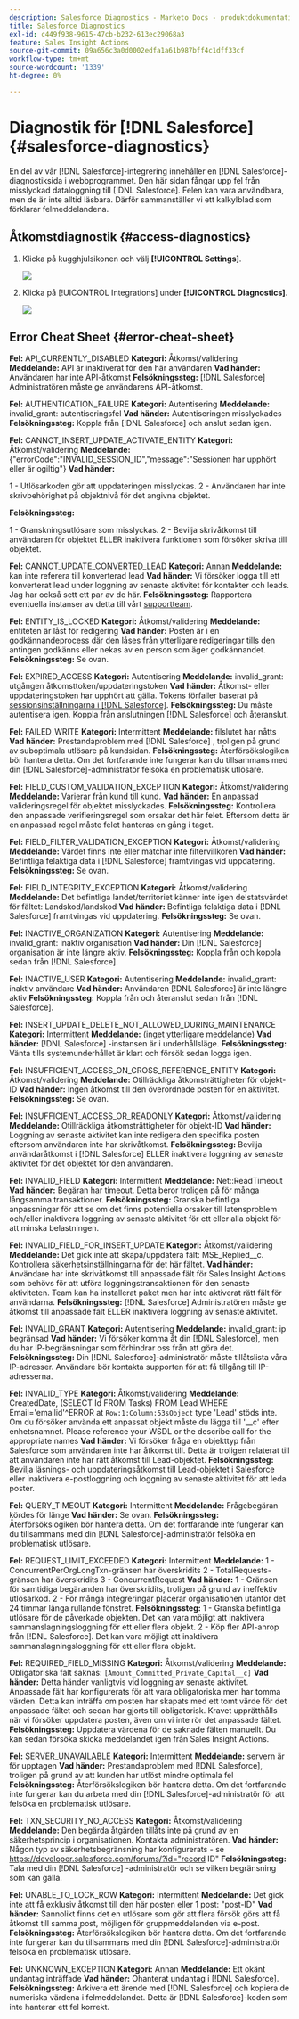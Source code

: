 ```yaml
---
description: Salesforce Diagnostics - Marketo Docs - produktdokumentation
title: Salesforce Diagnostics
exl-id: c449f938-9615-47cb-b232-613ec29068a3
feature: Sales Insight Actions
source-git-commit: 09a656c3a0d0002edfa1a61b987bff4c1dff33cf
workflow-type: tm+mt
source-wordcount: '1339'
ht-degree: 0%

---
```


# Diagnostik för [!DNL Salesforce] {#salesforce-diagnostics}

En del av vår [!DNL Salesforce]-integrering innehåller en [!DNL Salesforce]-diagnostiksida i webbprogrammet. Den här sidan fångar upp fel från misslyckad dataloggning till [!DNL Salesforce]. Felen kan vara användbara, men de är inte alltid läsbara. Därför sammanställer vi ett kalkylblad som förklarar felmeddelandena.

## Åtkomstdiagnostik {#access-diagnostics}

1. Klicka på kugghjulsikonen och välj **[!UICONTROL Settings]**.

   ![](assets/salesforce-diagnostics-1.png)

1. Klicka på [!UICONTROL Integrations] under **[!UICONTROL Diagnostics]**.

   ![](assets/salesforce-diagnostics-2.png)

## Error Cheat Sheet {#error-cheat-sheet}

**Fel:** API_CURRENTLY_DISABLED
**Kategori:** Åtkomst/validering
**Meddelande:** API är inaktiverat för den här användaren
**Vad händer:** Användaren har inte API-åtkomst
**Felsökningssteg:** [!DNL Salesforce] Administratören måste ge användarens API-åtkomst.

**Fel:** AUTHENTICATION_FAILURE
**Kategori:** Autentisering
**Meddelande:** invalid_grant: autentiseringsfel
**Vad händer:** Autentiseringen misslyckades
**Felsökningssteg:** Koppla från [!DNL Salesforce] och anslut sedan igen.

**Fel:** CANNOT_INSERT_UPDATE_ACTIVATE_ENTITY
**Kategori:** Åtkomst/validering
**Meddelande:** {&quot;errorCode&quot;:&quot;INVALID_SESSION_ID&quot;,&quot;message&quot;:&quot;Sessionen har upphört eller är ogiltig&quot;}
**Vad händer:**

1 - Utlösarkoden gör att uppdateringen misslyckas.
2 - Användaren har inte skrivbehörighet på objektnivå för det angivna objektet.

**Felsökningssteg:**

1 - Granskningsutlösare som misslyckas.
2 - Bevilja skrivåtkomst till användaren för objektet ELLER inaktivera funktionen som försöker skriva till objektet.

**Fel:** CANNOT_UPDATE_CONVERTED_LEAD
**Kategori:** Annan
**Meddelande:** kan inte referera till konverterad lead
**Vad händer:** Vi försöker logga till ett konverterat lead under loggning av senaste aktivitet för kontakter och leads. Jag har också sett ett par av de här.
**Felsökningssteg:** Rapportera eventuella instanser av detta till vårt [supportteam](https://nation.marketo.com/t5/Support/ct-p/Support).

**Fel:** ENTITY_IS_LOCKED
**Kategori:** Åtkomst/validering
**Meddelande:** entiteten är låst för redigering
**Vad händer:** Posten är i en godkännandeprocess där den låses från ytterligare redigeringar tills den antingen godkänns eller nekas av en person som äger godkännandet.
**Felsökningssteg:** Se ovan.

**Fel:** EXPIRED_ACCESS
**Kategori:** Autentisering
**Meddelande:** invalid_grant: utgången åtkomsttoken/uppdateringstoken
**Vad händer:** Åtkomst- eller uppdateringstoken har upphört att gälla. Tokens förfaller baserat på [sessionsinställningarna i [!DNL Salesforce]](https://salesforce.stackexchange.com/questions/10759/invalid-grant-expired-access-refresh-token-error-when-authenticating-access-via).
**Felsökningssteg:** Du måste autentisera igen. Koppla från anslutningen [!DNL Salesforce] och återanslut.

**Fel:** FAILED_WRITE
**Kategori:** Intermittent
**Meddelande:** filslutet har nåtts
**Vad händer:** Prestandaproblem med [!DNL Salesforce] , troligen på grund av suboptimala utlösare på kundsidan.
**Felsökningssteg:** Återförsökslogiken bör hantera detta. Om det fortfarande inte fungerar kan du tillsammans med din [!DNL Salesforce]-administratör felsöka en problematisk utlösare.

**Fel:** FIELD_CUSTOM_VALIDATION_EXCEPTION
**Kategori:** Åtkomst/validering
**Meddelande:** Varierar från kund till kund.
**Vad händer:** En anpassad valideringsregel för objektet misslyckades.
**Felsökningssteg:** Kontrollera den anpassade verifieringsregel som orsakar det här felet. Eftersom detta är en anpassad regel måste felet hanteras en gång i taget.

**Fel:** FIELD_FILTER_VALIDATION_EXCEPTION
**Kategori:** Åtkomst/validering
**Meddelande:** Värdet finns inte eller matchar inte filtervillkoren
**Vad händer:** Befintliga felaktiga data i [!DNL Salesforce] framtvingas vid uppdatering.
**Felsökningssteg:** Se ovan.

**Fel:** FIELD_INTEGRITY_EXCEPTION
**Kategori:** Åtkomst/validering
**Meddelande:** Det befintliga landet/territoriet känner inte igen delstatsvärdet för fältet: Landskod/landskod
**Vad händer:** Befintliga felaktiga data i [!DNL Salesforce] framtvingas vid uppdatering.
**Felsökningssteg:** Se ovan.

**Fel:** INACTIVE_ORGANIZATION
**Kategori:** Autentisering
**Meddelande:** invalid_grant: inaktiv organisation
**Vad händer:** Din [!DNL Salesforce] organisation är inte längre aktiv.
**Felsökningssteg:** Koppla från och koppla sedan från [!DNL Salesforce].

**Fel:** INACTIVE_USER
**Kategori:** Autentisering
**Meddelande:** invalid_grant: inaktiv användare
**Vad händer:** Användaren [!DNL Salesforce] är inte längre aktiv
**Felsökningssteg:** Koppla från och återanslut sedan från [!DNL Salesforce].

**Fel:** INSERT_UPDATE_DELETE_NOT_ALLOWED_DURING_MAINTENANCE
**Kategori:** Intermittent
**Meddelande:** (inget ytterligare meddelande)
**Vad händer:** [!DNL Salesforce] -instansen är i underhållsläge.
**Felsökningssteg:** Vänta tills systemunderhållet är klart och försök sedan logga igen.

**Fel:** INSUFFICIENT_ACCESS_ON_CROSS_REFERENCE_ENTITY
**Kategori:** Åtkomst/validering
**Meddelande:** Otillräckliga åtkomsträttigheter för objekt-ID
**Vad händer:** Ingen åtkomst till den överordnade posten för en aktivitet.
**Felsökningssteg:** Se ovan.

**Fel:** INSUFFICIENT_ACCESS_OR_READONLY
**Kategori:** Åtkomst/validering
**Meddelande:** Otillräckliga åtkomsträttigheter för objekt-ID
**Vad händer:** Loggning av senaste aktivitet kan inte redigera den specifika posten eftersom användaren inte har skrivåtkomst.
**Felsökningssteg:** Bevilja användaråtkomst i [!DNL Salesforce] ELLER inaktivera loggning av senaste aktivitet för det objektet för den användaren.

**Fel:** INVALID_FIELD
**Kategori:** Intermittent
**Meddelande:** Net::ReadTimeout
**Vad händer:** Begäran har timeout. Detta beror troligen på för många långsamma transaktioner.
**Felsökningssteg:** Granska befintliga anpassningar för att se om det finns potentiella orsaker till latensproblem och/eller inaktivera loggning av senaste aktivitet för ett eller alla objekt för att minska belastningen.

**Fel:** INVALID_FIELD_FOR_INSERT_UPDATE
**Kategori:** Åtkomst/validering
**Meddelande:** Det gick inte att skapa/uppdatera fält: MSE_Replied__c. Kontrollera säkerhetsinställningarna för det här fältet.
**Vad händer:** Användare har inte skrivåtkomst till anpassade fält för Sales Insight Actions som behövs för att utföra loggningstransaktionen för den senaste aktiviteten. Team kan ha installerat paket men har inte aktiverat rätt fält för användarna.
**Felsökningssteg:** [!DNL Salesforce] Administratören måste ge åtkomst till anpassade fält ELLER inaktivera loggning av senaste aktivitet.

**Fel:** INVALID_GRANT
**Kategori:** Autentisering
**Meddelande:** invalid_grant: ip begränsad
**Vad händer:** Vi försöker komma åt din [!DNL Salesforce], men du har IP-begränsningar som förhindrar oss från att göra det.
**Felsökningssteg:** Din [!DNL Salesforce]-administratör måste tillåtslista våra IP-adresser. Användare bör kontakta supporten för att få tillgång till IP-adresserna.

**Fel:** INVALID_TYPE
**Kategori:** Åtkomst/validering
**Meddelande:** CreatedDate, (SELECT Id FROM Tasks) FROM Lead WHERE Email=&#39;emailid&#39;^ERROR at `Row:1:Column:53sObject` type &#39;Lead&#39; stöds inte. Om du försöker använda ett anpassat objekt måste du lägga till &#39;__c&#39; efter enhetsnamnet. Please reference your WSDL or the describe call for the appropriate names
**Vad händer:** Vi försöker fråga en objekttyp från Salesforce som användaren inte har åtkomst till. Detta är troligen relaterat till att användaren inte har rätt åtkomst till Lead-objektet.
**Felsökningssteg:** Bevilja läsnings- och uppdateringsåtkomst till Lead-objektet i Salesforce eller inaktivera e-postloggning och loggning av senaste aktivitet för att leda poster.

**Fel:** QUERY_TIMEOUT
**Kategori:** Intermittent
**Meddelande:** Frågebegäran kördes för länge
**Vad händer:** Se ovan.
**Felsökningssteg:** Återförsökslogiken bör hantera detta. Om det fortfarande inte fungerar kan du tillsammans med din [!DNL Salesforce]-administratör felsöka en problematisk utlösare.

**Fel:** REQUEST_LIMIT_EXCEEDED
**Kategori:** Intermittent
**Meddelande:**
1 - ConcurrentPerOrgLongTxn-gränsen har överskridits
2 - TotalRequests-gränsen har överskridits
3 - ConcurrentRequest
**Vad händer:**
1 - Gränsen för samtidiga begäranden har överskridits, troligen på grund av ineffektiv utlösarkod.
2 - För många integreringar placerar organisationen utanför det 24 timmar långa rullande fönstret.
**Felsökningssteg:**
1 - Granska befintliga utlösare för de påverkade objekten. Det kan vara möjligt att inaktivera sammanslagningsloggning för ett eller flera objekt.
2 - Köp fler API-anrop från [!DNL Salesforce]. Det kan vara möjligt att inaktivera sammanslagningsloggning för ett eller flera objekt.

**Fel:** REQUIRED_FIELD_MISSING
**Kategori:** Åtkomst/validering
**Meddelande:** Obligatoriska fält saknas: `[Amount_Committed_Private_Capital__c]`
**Vad händer:** Detta händer vanligtvis vid loggning av senaste aktivitet. Anpassade fält har konfigurerats för att vara obligatoriska men har tomma värden. Detta kan inträffa om posten har skapats med ett tomt värde för det anpassade fältet och sedan har gjorts till obligatorisk. Kravet upprätthålls när vi försöker uppdatera posten, även om vi inte rör det anpassade fältet.
**Felsökningssteg:** Uppdatera värdena för de saknade fälten manuellt. Du kan sedan försöka skicka meddelandet igen från Sales Insight Actions.

**Fel:** SERVER_UNAVAILABLE
**Kategori:** Intermittent
**Meddelande:** servern är för upptagen
**Vad händer:** Prestandaproblem med [!DNL Salesforce], troligen på grund av att kunden har utlöst mindre optimala fel
**Felsökningssteg:** Återförsökslogiken bör hantera detta. Om det fortfarande inte fungerar kan du arbeta med din [!DNL Salesforce]-administratör för att felsöka en problematisk utlösare.

**Fel:** TXN_SECURITY_NO_ACCESS
**Kategori:** Åtkomst/validering
**Meddelande:** Den begärda åtgärden tillåts inte på grund av en säkerhetsprincip i organisationen. Kontakta administratören.
**Vad händer:** Någon typ av säkerhetsbegränsning har konfigurerats - se <https://developer.salesforce.com/forums/?id="record> ID&quot;
**Felsökningssteg:** Tala med din [!DNL Salesforce] -administratör och se vilken begränsning som kan gälla.

**Fel:** UNABLE_TO_LOCK_ROW
**Kategori:** Intermittent
**Meddelande:** Det gick inte att få exklusiv åtkomst till den här posten eller 1 post: &quot;post-ID&quot;
**Vad händer:** Sannolikt finns det en utlösare som gör att flera försök görs att få åtkomst till samma post, möjligen för gruppmeddelanden via e-post.
**Felsökningssteg:** Återförsökslogiken bör hantera detta. Om det fortfarande inte fungerar kan du tillsammans med din [!DNL Salesforce]-administratör felsöka en problematisk utlösare.

**Fel:** UNKNOWN_EXCEPTION
**Kategori:** Annan
**Meddelande:** Ett okänt undantag inträffade
**Vad händer:** Ohanterat undantag i [!DNL Salesforce].
**Felsökningssteg:** Arkivera ett ärende med [!DNL Salesforce] och kopiera de numeriska värdena i felmeddelandet. Detta är [!DNL Salesforce]-koden som inte hanterar ett fel korrekt.
